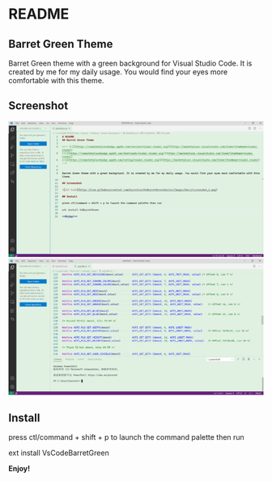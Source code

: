 # README
## Barret Green Theme

<!-- [![](https://vsmarketplacebadge.apphb.com/version/niudai.niudai.svg)](https://marketplace.visualstudio.com/items?itemName=niudai.niudai)
[![](https://vsmarketplacebadge.apphb.com/downloads/niudai.niudai.svg)](https://marketplace.visualstudio.com/items?itemName=niudai.niudai)
[![](https://vsmarketplacebadge.apphb.com/rating/niudai.niudai.svg)](https://marketplace.visualstudio.com/items?itemName=niudai.niudai) -->


Barret Green theme with a green background for Visual Studio Code. It is created by me for my daily usage. You would find your eyes more comfortable with this theme.

## Screenshot

![alt text](https://github.com/BarretRen/VsCodeBarretGreen/blob/master/images/screen1.png)
![alt text](https://github.com/BarretRen/VsCodeBarretGreen/blob/master/images/screen2.png)
## Install

press ctl/command + shift + p to launch the command palette then run

ext install VsCodeBarretGreen

**Enjoy!**
